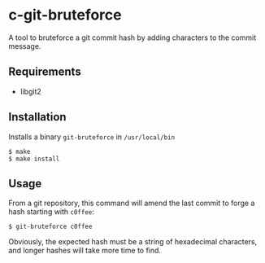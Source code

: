 # c-git-bruteforce

A tool to bruteforce a git commit hash by adding characters to the commit message.

## Requirements

- libgit2

## Installation

Installs a binary `git-bruteforce` in `/usr/local/bin`

```
$ make
$ make install
```

## Usage

From a git repository, this command will amend the last commit to forge a hash starting with `c0ffee`:

```
$ git-bruteforce c0ffee
```

Obviously, the expected hash must be a string of hexadecimal characters, and longer hashes will take more time to find.

